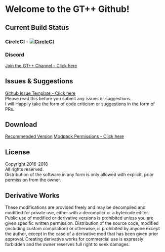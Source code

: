 # Welcome to the GT++ Github!  

## Current Build Status  
### CircleCI - [![CircleCI](https://circleci.com/gh/draknyte1/GTplusplus/tree/master.svg?style=svg)](https://circleci.com/gh/draknyte1/GTplusplus/tree/master)   
  
### Discord  
[Join the GT++ Channel - Click here](https://discord.gg/YdXJbgb)  
   
## Issues & Suggestions  
[Github Issue Template - Click here](https://github.com/draknyte1/GTplusplus/wiki/Github-Issue-Format)  
Please read this before you submit any issues or suggestions.  
I will Happily take the form of code criticism or suggestions in the form of PRs.  
  
## Download   
[Recommended Version](https://github.com/draknyte1/GTplusplus/wiki/Downloads!#click-here-to-download) 
[Modpack Permissions - Click here](https://github.com/draknyte1/GTplusplus/issues/24#issuecomment-252458551)   

## License  
Copyright 2016-2018  
All rights reserved.  
Distribution of the software in any form is only allowed with explicit, prior permission from the owner.  
  
## Derivative Works  
These modifications are provided freely and may be decompiled and modified for private use, either with a decompiler or a bytecode editor. Public use of modified or derivative versions is prohibited unless you are given specific written permission. Distribution of the source code, modified (including custom compilation) or otherwise, is prohibited by anyone except the author, except in the case of a derivative mod that has been given prior approval. Creating derivative works for commercial use is expressly forbidden and the owner reserves full right to seek damages.  